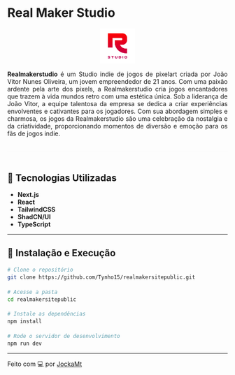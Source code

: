 # Real Maker Studio
<div style="display: flex; justify-content: center; margin-bottom: 1rem">
  <img style="height: 80px;" src="./src/assets/imagens/logo_01.png"/>
</div>

<p style="text-align: justify; padding-bottom: 2rem;; margin-bottom: 3rem; border-bottom: 1px solid #f0f0f02a"><strong>Realmakerstudio</strong> é um Studio indie de jogos de pixelart criada por João Vitor Nunes Oliveira, um jovem empreendedor de 21 anos. Com uma paixão ardente pela arte dos pixels, a Realmakerstudio cria jogos encantadores que trazem à vida mundos retro com uma estética única. Sob a liderança de João Vitor, a equipe talentosa da empresa se dedica a criar experiências envolventes e cativantes para os jogadores. Com sua abordagem simples e charmosa, os jogos da Realmakerstudio são uma celebração da nostalgia e da criatividade, proporcionando momentos de diversão e emoção para os fãs de jogos indie.</p>



## 🚀 Tecnologias Utilizadas

- **Next.js**
- **React**
- **TailwindCSS**
- **ShadCN/UI**
- **TypeScript**

---

## 🧪 Instalação e Execução

```bash
# Clone o repositório
git clone https://github.com/Tynho15/realmakersitepublic.git

# Acesse a pasta
cd realmakersitepublic

# Instale as dependências
npm install

# Rode o servidor de desenvolvimento
npm run dev
```

---

Feito com 💻 por [JockaMt](https://github.com/JockaMt)